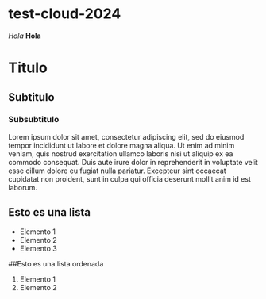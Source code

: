 # test-cloud-2024
*Hola*
**Hola**


# Titulo
## Subtitulo
### Subsubtitulo


Lorem ipsum dolor sit amet, consectetur adipiscing elit, sed do eiusmod tempor incididunt ut labore et dolore magna aliqua. Ut enim ad minim veniam, quis nostrud exercitation ullamco laboris nisi ut aliquip ex ea commodo consequat. Duis aute irure dolor in reprehenderit in voluptate velit esse cillum dolore eu fugiat nulla pariatur. Excepteur sint occaecat cupidatat non proident, sunt in culpa qui officia deserunt mollit anim id est laborum.

## Esto es una lista
- Elemento 1
- Elemento 2
- Elemento 3

##Esto es una lista ordenada
1. Elemento 1
2. Elemento 2
